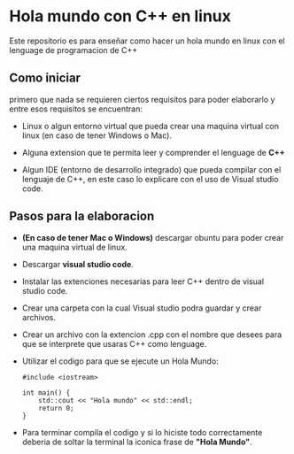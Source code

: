 # Hola mundo con C++ en linux

Este repositorio es para enseñar como hacer un hola mundo en linux con el lenguage de programacion de C++

## Como iniciar
primero que nada se requieren ciertos requisitos para poder elaborarlo y entre esos requisitos se encuentran:

- Linux o algun entorno virtual que pueda crear una maquina virtual con linux (en caso de tener Windows o Mac).

- Alguna extension que te permita leer y comprender el lenguage de **C++**

- Algun IDE (entorno de desarrollo integrado) que pueda compilar con el lenguaje de C++, en este caso lo explicare con el uso de Visual studio code.

## Pasos para la elaboracion

- **(En caso de tener Mac o Windows)** descargar obuntu para poder crear una maquina virtual de linux.

- Descargar **visual studio code**.

- Instalar las extenciones necesarias para leer C++ dentro de visual studio code.

- Crear una carpeta con la cual Visual studio podra guardar y crear archivos.

- Crear un archivo con la extencion .cpp con el nombre que desees para que se interprete que usaras C++ como lenguage.

- Utilizar el codigo para que se ejecute un Hola Mundo:

      #include <iostream>

      int main() {
          std::cout << "Hola mundo" << std::endl;
          return 0;
      }

- Para terminar compila el codigo y si lo hiciste todo correctamente deberia de soltar la terminal la iconica frase de **"Hola Mundo"**.
